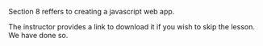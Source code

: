Section 8 reffers to creating a javascript web app.

The instructor provides a link to download it if you wish to skip the lesson. We have done so.
